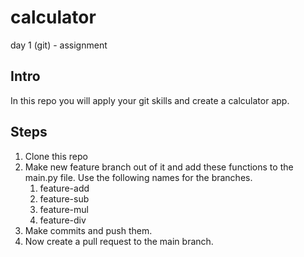 # calculator
day 1 (git) - assignment 

## Intro
In this repo you will apply your git skills and create a calculator app.
## Steps
1. Clone this repo
2. Make new feature branch out of it and add these functions to the main.py file. Use the following names for the branches.
    1. feature-add
    2. feature-sub
    3. feature-mul
    4. feature-div
3. Make commits and push them.
4. Now create a pull request to the main branch.


